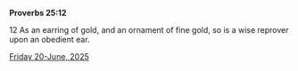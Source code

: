 **Proverbs 25:12**

12 As an earring of gold, and an ornament of fine gold, so is a wise reprover upon an obedient ear.

[Friday 20-June, 2025](https://getbible.net/kjv/Proverbs/25/12)

